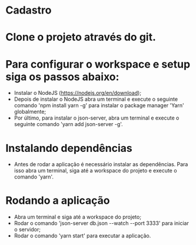 # Cadastro

# Clone o projeto através do git. 

# Para configurar o workspace e setup siga os passos abaixo:
- Instalar o NodeJS (https://nodejs.org/en/download);
- Depois de instalar o NodeJS abra um terminal e execute o seguinte comando 'npm install yarn -g' para instalar o package manager 'Yarn' globalmente;
- Por último, para instalar o json-server, abra um terminal e execute o seguinte comando 'yarn add json-server -g'.

# Instalando dependências
- Antes de rodar a aplicação é necessário instalar as dependências. Para isso abra um terminal, siga até a workspace do projeto e execute o comando 'yarn'.

# Rodando a aplicação
- Abra um terminal e siga até a workspace do projeto;
- Rodar o comando 'json-server db.json --watch --port 3333' para iniciar o servidor;
- Rodar o comando 'yarn start' para executar a aplicação.
